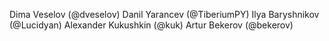 Dima Veselov (@dveselov)
Danil Yarancev (@TiberiumPY)
Ilya Baryshnikov (@Lucidyan)
Alexander Kukushkin (@kuk)
Artur Bekerov (@bekerov)

